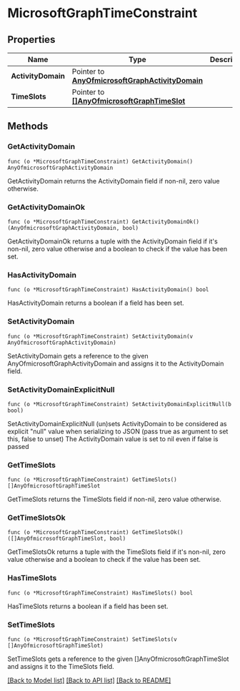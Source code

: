 # MicrosoftGraphTimeConstraint

## Properties

Name | Type | Description | Notes
------------ | ------------- | ------------- | -------------
**ActivityDomain** | Pointer to [**AnyOfmicrosoftGraphActivityDomain**](anyOf&lt;microsoft.graph.activityDomain&gt;.md) |  | [optional] 
**TimeSlots** | Pointer to [**[]AnyOfmicrosoftGraphTimeSlot**](anyOf&lt;microsoft.graph.timeSlot&gt;.md) |  | [optional] 

## Methods

### GetActivityDomain

`func (o *MicrosoftGraphTimeConstraint) GetActivityDomain() AnyOfmicrosoftGraphActivityDomain`

GetActivityDomain returns the ActivityDomain field if non-nil, zero value otherwise.

### GetActivityDomainOk

`func (o *MicrosoftGraphTimeConstraint) GetActivityDomainOk() (AnyOfmicrosoftGraphActivityDomain, bool)`

GetActivityDomainOk returns a tuple with the ActivityDomain field if it's non-nil, zero value otherwise
and a boolean to check if the value has been set.

### HasActivityDomain

`func (o *MicrosoftGraphTimeConstraint) HasActivityDomain() bool`

HasActivityDomain returns a boolean if a field has been set.

### SetActivityDomain

`func (o *MicrosoftGraphTimeConstraint) SetActivityDomain(v AnyOfmicrosoftGraphActivityDomain)`

SetActivityDomain gets a reference to the given AnyOfmicrosoftGraphActivityDomain and assigns it to the ActivityDomain field.

### SetActivityDomainExplicitNull

`func (o *MicrosoftGraphTimeConstraint) SetActivityDomainExplicitNull(b bool)`

SetActivityDomainExplicitNull (un)sets ActivityDomain to be considered as explicit "null" value
when serializing to JSON (pass true as argument to set this, false to unset)
The ActivityDomain value is set to nil even if false is passed
### GetTimeSlots

`func (o *MicrosoftGraphTimeConstraint) GetTimeSlots() []AnyOfmicrosoftGraphTimeSlot`

GetTimeSlots returns the TimeSlots field if non-nil, zero value otherwise.

### GetTimeSlotsOk

`func (o *MicrosoftGraphTimeConstraint) GetTimeSlotsOk() ([]AnyOfmicrosoftGraphTimeSlot, bool)`

GetTimeSlotsOk returns a tuple with the TimeSlots field if it's non-nil, zero value otherwise
and a boolean to check if the value has been set.

### HasTimeSlots

`func (o *MicrosoftGraphTimeConstraint) HasTimeSlots() bool`

HasTimeSlots returns a boolean if a field has been set.

### SetTimeSlots

`func (o *MicrosoftGraphTimeConstraint) SetTimeSlots(v []AnyOfmicrosoftGraphTimeSlot)`

SetTimeSlots gets a reference to the given []AnyOfmicrosoftGraphTimeSlot and assigns it to the TimeSlots field.


[[Back to Model list]](../README.md#documentation-for-models) [[Back to API list]](../README.md#documentation-for-api-endpoints) [[Back to README]](../README.md)


